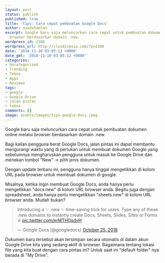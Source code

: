 ```yaml
---
layout: post
status: publish
published: true
title: 'Tips: Cara cepat pembuatan Google Docs'
author: asadshamlan
excerpt: Google baru saja meluncurkan cara cepat untuk pembuatan dokumen online melalui
  browser berdasarkan domain .new.
wordpress_id: 2108
wordpress_url: http://cloudinesia.com/?p=2108
date: '2018-11-10 03:05:12 +0000'
date_gmt: '2018-11-10 03:05:12 +0000'
categories:
- Uncategorized
- Trending
- Tekno
- Apps
- Reviews
tags:
- google
- Google Drive
- jalan pintas
- tekno
comments: []
image: assets/images/tips-google-docs.jpeg
---
```

<p>Google baru saja meluncurkan cara cepat untuk pembuatan dokumen online melalui browser berdasarkan domain .new.</p>
<p>Bagi kalian pengguna berat Google Docs, jalan pintas ini dapat membantu mengurangi waktu yang di perlukan untuk membuat dokumen Google yang sebelumnya mengharuskan pengguna untuk masuk ke Google Drive dan menekan tombol "New" -&gt; pilih jenis dokumen.</p>
<p>Dengan update terbaru ini, pengguna hanya tinggal mengetikkan di kolom URL pada browser untuk membuat dokumen di google.</p>
<p>Misalnya, ketika ingin membuat Google Docs, anda hanya perlu mengetikkan "docs.new" di kolom URL browser anda. Begitu juga dengan spreadsheet, anda hanya perlu mengetikkan "sheets.new" di kolom URL browser anda. Mudah bukan?</p>
<blockquote class="twitter-tweet">
<p dir="ltr" lang="en">Introducing a ✨ .new ✨ time-saving trick for users. Type any of these .new domains to instantly create Docs, Sheets, Slides, Sites or Forms ↓ <a href="https://t.co/erMTHOsdyH">pic.twitter.com/erMTHOsdyH</a></p>
<p>— Google Docs (@googledocs) <a href="https://twitter.com/googledocs/status/1055490445088903168?ref_src=twsrc%5Etfw">October 25, 2018</a></p></blockquote>
<p><script async src="https://platform.twitter.com/widgets.js" charset="utf-8"></script></p>
<p>Dokumen baru tersebut akan tersimpan secara otomatis di dalam akun Google Drive kita yang sedang aktif di browser. Bagaimana tentang lokasi file yang kita buat dengan cara pintas ini? Untuk saat ini "default folder" nya berada di "My Drive".</p>
